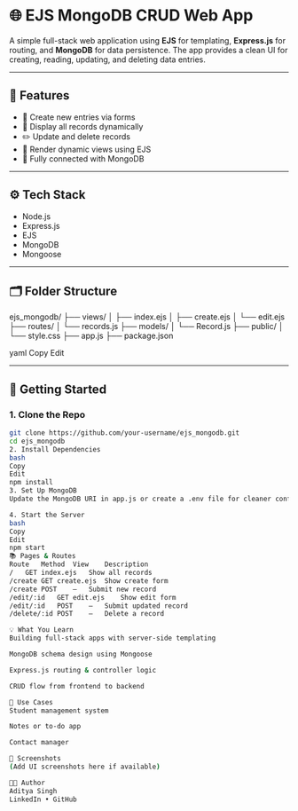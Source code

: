 # 🌐 EJS MongoDB CRUD Web App

A simple full-stack web application using **EJS** for templating, **Express.js** for routing, and **MongoDB** for data persistence. The app provides a clean UI for creating, reading, updating, and deleting data entries.

---

## 🧩 Features

- 📝 Create new entries via forms  
- 📖 Display all records dynamically  
- ✏️ Update and delete records  
- 🎨 Render dynamic views using EJS  
- 🔌 Fully connected with MongoDB  

---

## ⚙️ Tech Stack

- Node.js  
- Express.js  
- EJS  
- MongoDB  
- Mongoose  

---

## 🗂️ Folder Structure

ejs_mongodb/
├── views/
│ ├── index.ejs
│ ├── create.ejs
│ └── edit.ejs
├── routes/
│ └── records.js
├── models/
│ └── Record.js
├── public/
│ └── style.css
├── app.js
├── package.json

yaml
Copy
Edit

---

## 🚀 Getting Started

### 1. Clone the Repo

```bash
git clone https://github.com/your-username/ejs_mongodb.git
cd ejs_mongodb
2. Install Dependencies
bash
Copy
Edit
npm install
3. Set Up MongoDB
Update the MongoDB URI in app.js or create a .env file for cleaner configuration.

4. Start the Server
bash
Copy
Edit
npm start
📚 Pages & Routes
Route	Method	View	Description
/	GET	index.ejs	Show all records
/create	GET	create.ejs	Show create form
/create	POST	—	Submit new record
/edit/:id	GET	edit.ejs	Show edit form
/edit/:id	POST	—	Submit updated record
/delete/:id	POST	—	Delete a record

💡 What You Learn
Building full-stack apps with server-side templating

MongoDB schema design using Mongoose

Express.js routing & controller logic

CRUD flow from frontend to backend

🎯 Use Cases
Student management system

Notes or to-do app

Contact manager

📸 Screenshots
(Add UI screenshots here if available)

🧑‍💻 Author
Aditya Singh
LinkedIn • GitHub
